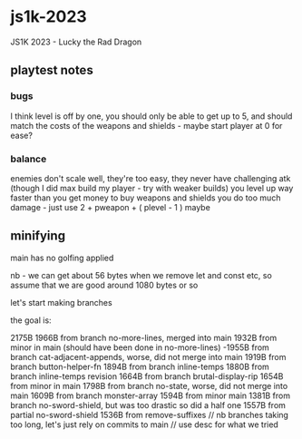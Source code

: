 # js1k-2023

JS1K 2023 - Lucky the Rad Dragon

## playtest notes

### bugs

I think level is off by one, you should only be able to get up to 5, and should
match the costs of the weapons and shields - maybe start player at 0 for ease?

### balance

enemies don't scale well, they're too easy, they never have challenging atk
(though I did max build my player - try with weaker builds)
you level up way faster than you get money to buy weapons and shields
you do too much damage - just use 2 + pweapon + ( plevel - 1 ) maybe

## minifying 

main has no golfing applied

nb - we can get about 56 bytes when we remove let and const etc, so assume
that we are good around 1080 bytes or so

let's start making branches

the goal is:

2175B 
1966B from branch no-more-lines, merged into main
1932B from minor in main (should have been done in no-more-lines)
-1955B from branch cat-adjacent-appends, worse, did not merge into main
1919B from branch button-helper-fn
1894B from branch inline-temps
1880B from branch inline-temps revision
1664B from branch brutal-display-rip
1654B from minor in main
1798B from branch no-state, worse, did not merge into main
1609B from branch monster-array
1594B from minor main
1381B from branch no-sword-shield, but was too drastic so did a half one
1557B from partial no-sword-shield
1536B from remove-suffixes
// nb branches taking too long, let's just rely on commits to main
// use desc for what we tried
